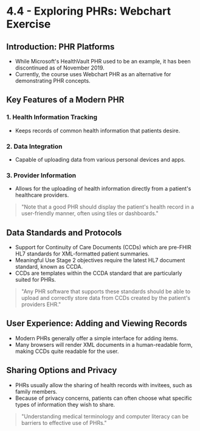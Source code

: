 # 4.4 - Exploring PHRs: Webchart Exercise

## Introduction: PHR Platforms
- While Microsoft's HealthVault PHR used to be an example, it has been discontinued as of November 2019.
- Currently, the course uses Webchart PHR as an alternative for demonstrating PHR concepts.

## Key Features of a Modern PHR

### 1. Health Information Tracking
- Keeps records of common health information that patients desire.

### 2. Data Integration
- Capable of uploading data from various personal devices and apps.

### 3. Provider Information
- Allows for the uploading of health information directly from a patient's healthcare providers.

> "Note that a good PHR should display the patient's health record in a user-friendly manner, often using tiles or dashboards."

## Data Standards and Protocols
- Support for Continuity of Care Documents (CCDs) which are pre-FHIR HL7 standards for XML-formatted patient summaries.
- Meaningful Use Stage 2 objectives require the latest HL7 document standard, known as CCDA.
- CCDs are templates within the CCDA standard that are particularly suited for PHRs.

> "Any PHR software that supports these standards should be able to upload and correctly store data from CCDs created by the patient's providers EHR."

## User Experience: Adding and Viewing Records
- Modern PHRs generally offer a simple interface for adding items.
- Many browsers will render XML documents in a human-readable form, making CCDs quite readable for the user.

## Sharing Options and Privacy
- PHRs usually allow the sharing of health records with invitees, such as family members.
- Because of privacy concerns, patients can often choose what specific types of information they wish to share.

> "Understanding medical terminology and computer literacy can be barriers to effective use of PHRs."

